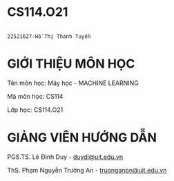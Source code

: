 #                                                                                         CS114.O21

                                                                                22521627-Hồ Thị Thanh Tuyền

# GIỚI THIỆU MÔN HỌC

Tên môn học: Máy học - MACHINE LEARNING

Mã môn học: CS114

Lớp học: CS114.O21

# GIẢNG VIÊN HƯỚNG DẪN

PGS.TS. Lê Đình Duy - duydl@uit.edu.vn

ThS. Phạm Nguyễn Trường An - truonganpn@uit.edu.vn

